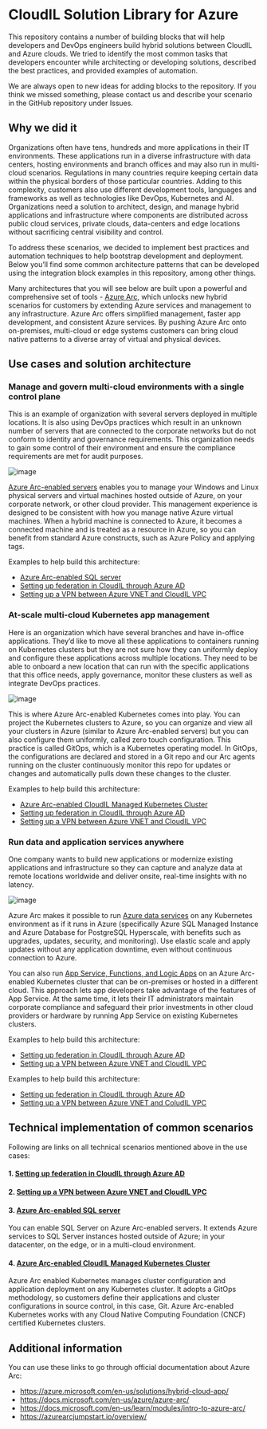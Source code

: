 
# CloudIL Solution Library for Azure

This repository contains a number of building blocks that will help developers and DevOps engineers build hybrid solutions between CloudIL and Azure clouds. We tried to identify the most common tasks that developers encounter while architecting or developing solutions, described the best practices, and provided examples of automation.

We are always open to new ideas for adding blocks to the repository. If you think we missed something, please contact us and describe your scenario in the GitHub repository under Issues.

## Why we did it

Organizations often have tens, hundreds and more applications in their IT environments. These applications run in a diverse infrastructure with data centers, hosting environments and branch offices and may also run in multi-cloud scenarios. Regulations in many countries require keeping certain data within the physical borders of those particular countries. Adding to this complexity, customers also use different development tools, languages and frameworks as well as technologies like DevOps, Kubernetes and AI. Organizations need a solution to architect, design, and manage hybrid applications and infrastructure where components are distributed across public cloud services, private clouds, data-centers and edge locations without sacrificing central visibility and control.

To address these scenarios, we decided to implement best practices and automation techniques to help bootstrap development and deployment. Below you’ll find some common architecture patterns that can be developed using the integration block examples in this repository, among other things.

Many architectures that you will see below are built upon a powerful and comprehensive set of tools - [Azure Arc](https://docs.microsoft.com/en-us/azure/azure-arc/overview), which unlocks new hybrid scenarios for customers by extending Azure services and management to any infrastructure. Azure Arc offers simplified management, faster app development, and consistent Azure services. By pushing Azure Arc onto on-premises, multi-cloud or edge systems customers can bring cloud native patterns to a diverse array of virtual and physical devices.

## Use cases and solution architecture

### Manage and govern multi-cloud environments with a single control plane
This is an example of organization with several servers deployed in multiple locations. It is also using DevOps practices which result in an unknown number of servers that are connected to the corporate networks but do not conform to identity and governance requirements. This organization needs to gain some control of their environment and ensure the compliance requirements are met for audit purposes.

![image](./pics/img3.png)

[Azure Arc-enabled servers](https://docs.microsoft.com/en-us/azure/azure-arc/servers/overview) enables you to manage your Windows and Linux physical servers and virtual machines hosted outside of Azure, on your corporate network, or other cloud provider. This management experience is designed to be consistent with how you manage native Azure virtual machines. When a hybrid machine is connected to Azure, it becomes a connected machine and is treated as a resource in Azure, so you can benefit from standard Azure constructs, such as Azure Policy and applying tags. 

Examples to help build this architecture:
* [Azure Arc-enabled SQL server](/CloudIL-Azure%20Arc%20SQL/)
* [Setting up federation in CloudIL through Azure AD](/CloudIL-Azure%20AD%20Federation/)
* [Setting up a VPN between Azure VNET and CloudIL VPC](/CloudIL-Azure%20VPN/)

### At-scale multi-cloud Kubernetes app management
Here is an organization which have several branches and have in-office applications. They’d like to move all these applications to containers running on Kubernetes clusters but they are not sure how they can uniformly deploy and configure these applications across multiple locations. They need to be able to onboard a new location that can run with the specific applications that this office needs, apply governance, monitor these clusters as well as integrate DevOps practices.

![image](./pics/arc-kub.png)

This is where Azure Arc-enabled Kubernetes comes into play. You can project the Kubernetes clusters to Azure, so you can organize and view all your clusters in Azure (similar to Azure Arc-enabled servers) but you can also configure them uniformly, called zero touch configuration. This practice is called GitOps, which is a Kubernetes operating model. In GitOps, the configurations are declared and stored in a Git repo and our Arc agents running on the cluster continuously monitor this repo for updates or changes and automatically pulls down these changes to the cluster.

Examples to help build this architecture:
* [Azure Arc-enabled CloudIL Managed Kubernetes Cluster](/CloudIL-Azure%20Arc%20Kubernetes/)
* [Setting up federation in CloudIL through Azure AD](/CloudIL-Azure%20AD%20Federation/)
* [Setting up a VPN between Azure VNET and CloudIL VPC](/CloudIL-Azure%20VPN/)

### Run data and application services anywhere
One company wants to build new applications or modernize existing applications and infrastructure so they can capture and analyze data at remote locations worldwide and deliver onsite, real-time insights with no latency.


![image](./pics/img5_ver2.png)

Azure Arc makes it possible to run [Azure data services](https://docs.microsoft.com/en-us/azure/azure-arc/data/overview) on any Kubernetes environment as if it runs in Azure (specifically Azure SQL Managed Instance and Azure Database for PostgreSQL Hyperscale, with benefits such as upgrades, updates, security, and monitoring). Use elastic scale and apply updates without any application downtime, even without continuous connection to Azure.
 
You can also run [App Service, Functions, and Logic Apps](https://docs.microsoft.com/en-us/azure/app-service/overview-arc-integration) on an Azure Arc-enabled Kubernetes cluster that can be on-premises or hosted in a different cloud. This approach lets app developers take advantage of the features of App Service. At the same time, it lets their IT administrators maintain corporate compliance and safeguard their prior investments in other cloud providers or hardware by running App Service on existing Kubernetes clusters.

Examples to help build this architecture:
* [Setting up federation in CloudIL through Azure AD](/CloudIL-Azure%20AD%20Federation/)
* [Setting up a VPN between Azure VNET and CloudIL VPC](/CloudIL-Azure%20VPN/)


Examples to help build this architecture:
* [Setting up federation in CloudIL through Azure AD](/CloudIL-Azure%20AD%20Federation/)
* [Setting up a VPN between Azure VNET and ColudIL VPC](/CloudIL-Azure%20VPN/)


## Technical implementation of common scenarios

Following are links on all technical scenarios mentioned above in the use cases:
#### 1. [Setting up federation in CloudIL through Azure AD](/CloudIL-Azure%20AD%20Federation/)
#### 2. [Setting up a VPN between Azure VNET and CloudIL VPC](/CloudIL-Azure%20VPN/)
#### 3. [Azure Arc-enabled SQL server](/CloudIL-Azure%20Arc%20SQL/)
You can enable SQL Server on Azure Arc-enabled servers. It extends Azure services to SQL Server instances hosted outside of Azure; in your datacenter, on the edge, or in a multi-cloud environment.
#### 4. [Azure Arc-enabled CloudIL Managed Kubernetes Cluster](/CloudIL-Azure%20Arc%20Kubernetes/)
Azure Arc enabled Kubernetes manages cluster configuration and application deployment on any Kubernetes cluster. It adopts a GitOps methodology, so customers define their applications and cluster configurations in source control, in this case, Git. Azure Arc-enabled Kubernetes works with any Cloud Native Computing Foundation (CNCF) certified Kubernetes clusters.


## Additional information

You can use these links to go through official documentation about Azure Arc:
* https://azure.microsoft.com/en-us/solutions/hybrid-cloud-app/
* https://docs.microsoft.com/en-us/azure/azure-arc/
* https://docs.microsoft.com/en-us/learn/modules/intro-to-azure-arc/
* https://azurearcjumpstart.io/overview/
